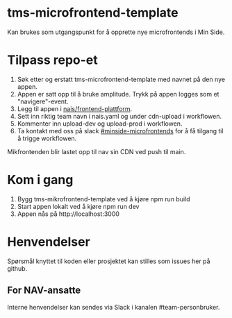 # tms-microfrontend-template

Kan brukes som utgangspunkt for å opprette nye microfrontends i Min Side.

# Tilpass repo-et

1. Søk etter og erstatt tms-microfrontend-template med navnet på den nye appen.
2. Appen er satt opp til å bruke amplitude. Trykk på appen logges som et "navigere"-event.
3. Legg til appen i [nais/frontend-plattform](https://github.com/nais/frontend-plattform/blob/main/teams.tfvars).
4. Sett inn riktig team navn i nais.yaml og under cdn-upload i workflowen.
5. Kommenter inn upload-dev og upload-prod i workflowen.
6. Ta kontakt med oss på slack [#minside-microfrontends](https://nav-it.slack.com/archives/C04V21LT27P) for å få tilgang til å trigge workflowen.

Mikfrontenden blir lastet opp til nav sin CDN ved push til main.

# Kom i gang

1. Bygg tms-mikrofrontend-template ved å kjøre npm run build
2. Start appen lokalt ved å kjøre npm run dev
3. Appen nås på http://localhost:3000

# Henvendelser

Spørsmål knyttet til koden eller prosjektet kan stilles som issues her på github.

## For NAV-ansatte

Interne henvendelser kan sendes via Slack i kanalen #team-personbruker.

